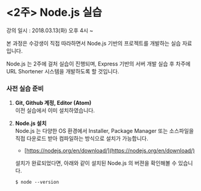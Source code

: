 # &lt;2주&gt; Node.js 실습

강의 일시 : 2018.03.13\(화\) 오후 4시 ~

본 과정은 수강생이 직접 따라하면서 Node.js 기반의 프로젝트를 개발하는 실습 자료 입니다.

Node.js 는 2주에 걸처 실습이 진행되며, Express 기반의 서버 개발 실습 후 차주에 URL Shortener 시스템을 개발하도록 할 것입니다.

### **사전 실습 준비**

1. **Git, Github 계정, Editor \(Atom\)**  
   이전 실습에서 이미 설치하였습니다.

2. **Node.js 설치**  
   Node.js 는 다양한 OS 환경에서 Installer, Package Manager 또는 소스파일을 직접 다운로드 받아 컴파일하는 방식으로 설치가 가능합니다.

   * [https://nodejs.org/en/download/](https://nodejs.org/en/download/)

   설치가 완료되었다면, 아래와 같이 설치된 Node.js 의 버젼을 확인해볼 수 있습니다.

   `$ node --version`



